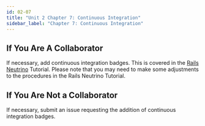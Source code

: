 ```yaml
---
id: 02-07
title: "Unit 2 Chapter 7: Continuous Integration"
sidebar_label: "Chapter 7: Continuous Integration"
---
```


## If You Are A Collaborator
If necessary, add continuous integration badges.  This is covered in the <a href="https://www.railsneutrino.com/">Rails Neutrino</a> Tutorial.  Please note that you may need to make some adjustments to the procedures in the Rails Neutrino Tutorial.

## If You Are Not a Collaborator
If necessary, submit an issue requesting the addition of continuous integration badges.
